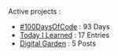 Active projects :

- [#100DaysOfCode](https://github.com/narze/100daysofcode) : 93 Days
- [Today I Learned](https://github.com/narze/til) : 17 Entries
- [Digital Garden](https://monosor.com) : 5 Posts
